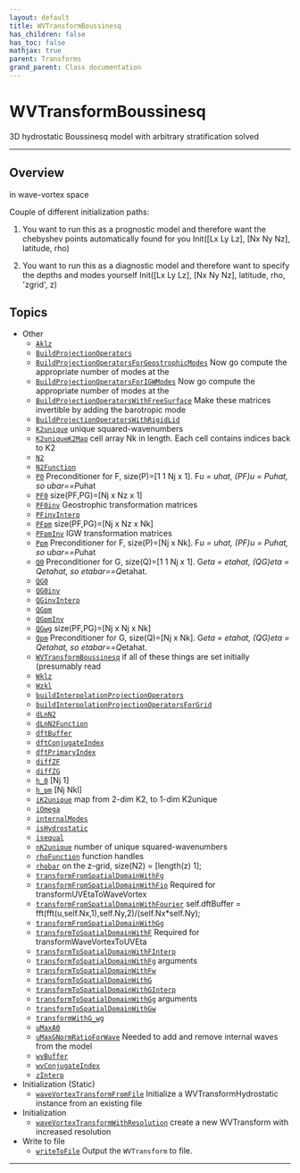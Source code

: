 ```yaml
---
layout: default
title: WVTransformBoussinesq
has_children: false
has_toc: false
mathjax: true
parent: Transforms
grand_parent: Class documentation
---
```


#  WVTransformBoussinesq

3D hydrostatic Boussinesq model with arbitrary stratification solved


---

## Overview
  in wave-vortex space
 
  Couple of different initialization paths:
  1) You want to run this as a prognostic model and therefore want
     the chebyshev points automatically found for you
        Init([Lx Ly Lz], [Nx Ny Nz], latitude, rho)
 
  2) You want to run this as a diagnostic model and therefore want
     to specify the depths and modes yourself
        Init([Lx Ly Lz], [Nx Ny Nz], latitude, rho, 'zgrid', z)


## Topics
+ Other
  + [`Aklz`](/classes/transforms/wvtransformboussinesq/aklz.html) 
  + [`BuildProjectionOperators`](/classes/transforms/wvtransformboussinesq/buildprojectionoperators.html) 
  + [`BuildProjectionOperatorsForGeostrophicModes`](/classes/transforms/wvtransformboussinesq/buildprojectionoperatorsforgeostrophicmodes.html) Now go compute the appropriate number of modes at the
  + [`BuildProjectionOperatorsForIGWModes`](/classes/transforms/wvtransformboussinesq/buildprojectionoperatorsforigwmodes.html) Now go compute the appropriate number of modes at the
  + [`BuildProjectionOperatorsWithFreeSurface`](/classes/transforms/wvtransformboussinesq/buildprojectionoperatorswithfreesurface.html) Make these matrices invertible by adding the barotropic mode
  + [`BuildProjectionOperatorsWithRigidLid`](/classes/transforms/wvtransformboussinesq/buildprojectionoperatorswithrigidlid.html) 
  + [`K2unique`](/classes/transforms/wvtransformboussinesq/k2unique.html) unique squared-wavenumbers
  + [`K2uniqueK2Map`](/classes/transforms/wvtransformboussinesq/k2uniquek2map.html) cell array Nk in length. Each cell contains indices back to K2
  + [`N2`](/classes/transforms/wvtransformboussinesq/n2.html) 
  + [`N2Function`](/classes/transforms/wvtransformboussinesq/n2function.html) 
  + [`P0`](/classes/transforms/wvtransformboussinesq/p0.html) Preconditioner for F, size(P)=[1 1 Nj x 1]. F*u = uhat, (PF)*u = P*uhat, so ubar==P*uhat
  + [`PF0`](/classes/transforms/wvtransformboussinesq/pf0.html) size(PF,PG)=[Nj x Nz x 1]
  + [`PF0inv`](/classes/transforms/wvtransformboussinesq/pf0inv.html) Geostrophic transformation matrices
  + [`PFinvInterp`](/classes/transforms/wvtransformboussinesq/pfinvinterp.html) 
  + [`PFpm`](/classes/transforms/wvtransformboussinesq/pfpm.html) size(PF,PG)=[Nj x Nz x Nk]
  + [`PFpmInv`](/classes/transforms/wvtransformboussinesq/pfpminv.html) IGW transformation matrices
  + [`Ppm`](/classes/transforms/wvtransformboussinesq/ppm.html) Preconditioner for F, size(P)=[Nj x Nk]. F*u = uhat, (PF)*u = P*uhat, so ubar==P*uhat
  + [`Q0`](/classes/transforms/wvtransformboussinesq/q0.html) Preconditioner for G, size(Q)=[1 1 Nj x 1]. G*eta = etahat, (QG)*eta = Q*etahat, so etabar==Q*etahat.
  + [`QG0`](/classes/transforms/wvtransformboussinesq/qg0.html) 
  + [`QG0inv`](/classes/transforms/wvtransformboussinesq/qg0inv.html) 
  + [`QGinvInterp`](/classes/transforms/wvtransformboussinesq/qginvinterp.html) 
  + [`QGpm`](/classes/transforms/wvtransformboussinesq/qgpm.html) 
  + [`QGpmInv`](/classes/transforms/wvtransformboussinesq/qgpminv.html) 
  + [`QGwg`](/classes/transforms/wvtransformboussinesq/qgwg.html) size(PF,PG)=[Nj x Nj x Nk]
  + [`Qpm`](/classes/transforms/wvtransformboussinesq/qpm.html) Preconditioner for G, size(Q)=[Nj x Nk]. G*eta = etahat, (QG)*eta = Q*etahat, so etabar==Q*etahat.
  + [`WVTransformBoussinesq`](/classes/transforms/wvtransformboussinesq/wvtransformboussinesq.html) if all of these things are set initially (presumably read
  + [`Wklz`](/classes/transforms/wvtransformboussinesq/wklz.html) 
  + [`Wzkl`](/classes/transforms/wvtransformboussinesq/wzkl.html) 
  + [`buildInterpolationProjectionOperators`](/classes/transforms/wvtransformboussinesq/buildinterpolationprojectionoperators.html) 
  + [`buildInterpolationProjectionOperatorsForGrid`](/classes/transforms/wvtransformboussinesq/buildinterpolationprojectionoperatorsforgrid.html) 
  + [`dLnN2`](/classes/transforms/wvtransformboussinesq/dlnn2.html) 
  + [`dLnN2Function`](/classes/transforms/wvtransformboussinesq/dlnn2function.html) 
  + [`dftBuffer`](/classes/transforms/wvtransformboussinesq/dftbuffer.html) 
  + [`dftConjugateIndex`](/classes/transforms/wvtransformboussinesq/dftconjugateindex.html) 
  + [`dftPrimaryIndex`](/classes/transforms/wvtransformboussinesq/dftprimaryindex.html) 
  + [`diffZF`](/classes/transforms/wvtransformboussinesq/diffzf.html) 
  + [`diffZG`](/classes/transforms/wvtransformboussinesq/diffzg.html) 
  + [`h_0`](/classes/transforms/wvtransformboussinesq/h_0.html) [Nj 1]
  + [`h_pm`](/classes/transforms/wvtransformboussinesq/h_pm.html) [Nj Nkl]
  + [`iK2unique`](/classes/transforms/wvtransformboussinesq/ik2unique.html) map from 2-dim K2, to 1-dim K2unique
  + [`iOmega`](/classes/transforms/wvtransformboussinesq/iomega.html) 
  + [`internalModes`](/classes/transforms/wvtransformboussinesq/internalmodes.html) 
  + [`isHydrostatic`](/classes/transforms/wvtransformboussinesq/ishydrostatic.html) 
  + [`isequal`](/classes/transforms/wvtransformboussinesq/isequal.html) 
  + [`nK2unique`](/classes/transforms/wvtransformboussinesq/nk2unique.html) number of unique squared-wavenumbers
  + [`rhoFunction`](/classes/transforms/wvtransformboussinesq/rhofunction.html) function handles
  + [`rhobar`](/classes/transforms/wvtransformboussinesq/rhobar.html) on the z-grid, size(N2) = [length(z) 1];
  + [`transformFromSpatialDomainWithFg`](/classes/transforms/wvtransformboussinesq/transformfromspatialdomainwithfg.html) 
  + [`transformFromSpatialDomainWithFio`](/classes/transforms/wvtransformboussinesq/transformfromspatialdomainwithfio.html) Required for transformUVEtaToWaveVortex
  + [`transformFromSpatialDomainWithFourier`](/classes/transforms/wvtransformboussinesq/transformfromspatialdomainwithfourier.html) self.dftBuffer = fft(fft(u,self.Nx,1),self.Ny,2)/(self.Nx*self.Ny);
  + [`transformFromSpatialDomainWithGg`](/classes/transforms/wvtransformboussinesq/transformfromspatialdomainwithgg.html) 
  + [`transformToSpatialDomainWithF`](/classes/transforms/wvtransformboussinesq/transformtospatialdomainwithf.html) Required for transformWaveVortexToUVEta
  + [`transformToSpatialDomainWithFInterp`](/classes/transforms/wvtransformboussinesq/transformtospatialdomainwithfinterp.html) 
  + [`transformToSpatialDomainWithFg`](/classes/transforms/wvtransformboussinesq/transformtospatialdomainwithfg.html) arguments
  + [`transformToSpatialDomainWithFw`](/classes/transforms/wvtransformboussinesq/transformtospatialdomainwithfw.html) 
  + [`transformToSpatialDomainWithG`](/classes/transforms/wvtransformboussinesq/transformtospatialdomainwithg.html) 
  + [`transformToSpatialDomainWithGInterp`](/classes/transforms/wvtransformboussinesq/transformtospatialdomainwithginterp.html) 
  + [`transformToSpatialDomainWithGg`](/classes/transforms/wvtransformboussinesq/transformtospatialdomainwithgg.html) arguments
  + [`transformToSpatialDomainWithGw`](/classes/transforms/wvtransformboussinesq/transformtospatialdomainwithgw.html) 
  + [`transformWithG_wg`](/classes/transforms/wvtransformboussinesq/transformwithg_wg.html) 
  + [`uMaxA0`](/classes/transforms/wvtransformboussinesq/umaxa0.html) 
  + [`uMaxGNormRatioForWave`](/classes/transforms/wvtransformboussinesq/umaxgnormratioforwave.html) Needed to add and remove internal waves from the model
  + [`wvBuffer`](/classes/transforms/wvtransformboussinesq/wvbuffer.html) 
  + [`wvConjugateIndex`](/classes/transforms/wvtransformboussinesq/wvconjugateindex.html) 
  + [`zInterp`](/classes/transforms/wvtransformboussinesq/zinterp.html) 
+ Initialization (Static)
  + [`waveVortexTransformFromFile`](/classes/transforms/wvtransformboussinesq/wavevortextransformfromfile.html) Initialize a WVTransformHydrostatic instance from an existing file
+ Initialization
  + [`waveVortexTransformWithResolution`](/classes/transforms/wvtransformboussinesq/wavevortextransformwithresolution.html) create a new WVTransform with increased resolution
+ Write to file
  + [`writeToFile`](/classes/transforms/wvtransformboussinesq/writetofile.html) Output the `WVTransform` to file.


---